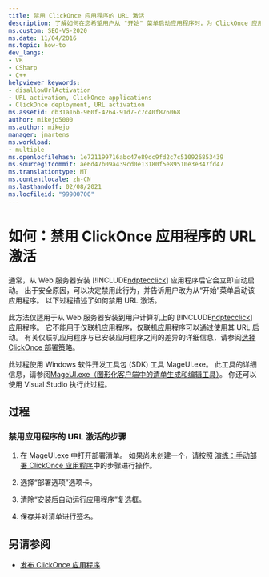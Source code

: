 ```yaml
---
title: 禁用 ClickOnce 应用程序的 URL 激活
description: 了解如何在您希望用户从 "开始" 菜单启动应用程序时，为 ClickOnce 应用程序禁用 "自动启动"。
ms.custom: SEO-VS-2020
ms.date: 11/04/2016
ms.topic: how-to
dev_langs:
- VB
- CSharp
- C++
helpviewer_keywords:
- disallowUrlActivation
- URL activation, ClickOnce applications
- ClickOnce deployment, URL activation
ms.assetid: db31a16b-960f-4264-91d7-c7c40f876068
author: mikejo5000
ms.author: mikejo
manager: jmartens
ms.workload:
- multiple
ms.openlocfilehash: 1e721199716abc47e89dc9fd2c7c510926853439
ms.sourcegitcommit: ae6d47b09a439cd0e13180f5e89510e3e347fd47
ms.translationtype: MT
ms.contentlocale: zh-CN
ms.lasthandoff: 02/08/2021
ms.locfileid: "99900700"
---
```

# <a name="how-to-disable-url-activation-of-clickonce-applications"></a>如何：禁用 ClickOnce 应用程序的 URL 激活

通常，从 Web 服务器安装 [!INCLUDE[ndptecclick](../deployment/includes/ndptecclick_md.md)] 应用程序后它会立即自动启动。 出于安全原因，可以决定禁用此行为，并告诉用户改为从“开始”菜单启动该应用程序。 以下过程描述了如何禁用 URL 激活。

此方法仅适用于从 Web 服务器安装到用户计算机上的 [!INCLUDE[ndptecclick](../deployment/includes/ndptecclick_md.md)] 应用程序。 它不能用于仅联机应用程序，仅联机应用程序可以通过使用其 URL 启动。 有关仅联机应用程序与已安装应用程序之间的差异的详细信息，请参阅[选择 ClickOnce 部署策略](../deployment/choosing-a-clickonce-deployment-strategy.md)。

此过程使用 Windows 软件开发工具包 (SDK) 工具 MageUI.exe。 此工具的详细信息，请参阅[MageUI.exe（图形化客户端中的清单生成和编辑工具）](/dotnet/framework/tools/mageui-exe-manifest-generation-and-editing-tool-graphical-client)。 你还可以使用 Visual Studio 执行此过程。

## <a name="procedure"></a>过程

### <a name="to-disable-url-activation-for-your-application"></a>禁用应用程序的 URL 激活的步骤

1. 在 MageUI.exe 中打开部署清单。 如果尚未创建一个，请按照 [演练：手动部署 ClickOnce 应用程序](../deployment/walkthrough-manually-deploying-a-clickonce-application.md)中的步骤进行操作。

2. 选择“部署选项”选项卡。

3. 清除“安装后自动运行应用程序”复选框。

4. 保存并对清单进行签名。

## <a name="see-also"></a>另请参阅

- [发布 ClickOnce 应用程序](../deployment/publishing-clickonce-applications.md)